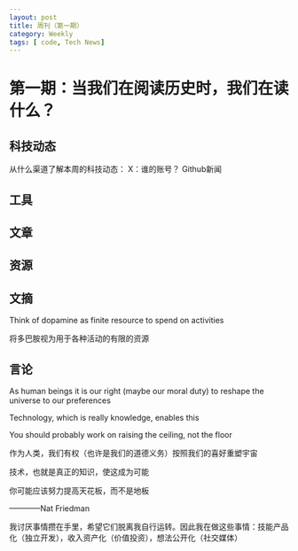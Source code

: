 ```yaml
---
layout: post
title: 周刊（第一期）
category: Weekly
tags: [ code, Tech News]
---
```


# 第一期：当我们在阅读历史时，我们在读什么？

## 科技动态
从什么渠道了解本周的科技动态：
X：谁的账号？
Github新闻


## 工具

## 文章

## 资源

## 文摘

Think of dopamine as finite resource to spend on activities

将多巴胺视为用于各种活动的有限的资源

## 言论

As human beings it is our right (maybe our moral duty) to reshape the universe to our preferences

Technology, which is really knowledge, enables this

You should probably work on raising the ceiling, not the floor

作为人类，我们有权（也许是我们的道德义务）按照我们的喜好重塑宇宙

技术，也就是真正的知识，使这成为可能

你可能应该努力提高天花板，而不是地板

————Nat Friedman

我讨厌事情攒在手里，希望它们脱离我自行运转。因此我在做这些事情：技能产品化（独立开发），收入资产化（价值投资），想法公开化（社交媒体）